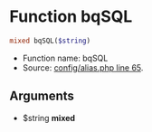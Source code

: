 Function bqSQL
===========================





```php
mixed bqSQL($string)
```

* Function name: bqSQL
* Source: [config/alias.php line 65](https://github.com/PrestaShop/PrestaShop/blob/1.5.0.5/config/alias.php#L65).

Arguments
---------

* $string **mixed**

